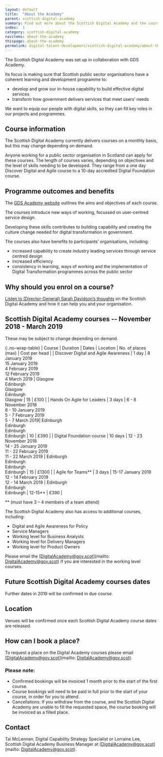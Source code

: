 ```yaml
---
layout: default
title:  "About the Academy"
parent: scottish-digital-academy
summary: Find out more about the Scottish Digital Academy and the courses we deliver.
index:  1
category: scottish-digital-academy
navitems: about-the-academy
thispage: about-the-academy
permalink: digital-talent-development/scottish-digital-academy/about-the-academy/
---
```


The Scottish Digital Academy was set up in collaboration with GDS Academy.

Its focus is making sure that Scottish public sector organisations have a coherent learning and development programme to:

- develop and grow our in-house capability to build effective digital services
- transform how government delivers services that meet users’ needs

We want to equip our people with digital skills, so they can fill key roles in our projects and programmes.

## Course information

The Scottish Digital Academy currently delivers courses on a monthly basis, but this may change depending on demand.

Anyone working for a public sector organisation in Scotland can apply for these courses.
The length of courses varies, depending on objectives and the level of skills needing to be developed. They range from a one day Discover Digital and Agile course to a 10-day accredited Digital Foundation course.

## Programme outcomes and benefits

The [GDS Academy website](https://www.gov.uk/gdsacademy) outlines the aims and objectives of each course.

The courses introduce new ways of working, focussed on user-centred service design.

Developing these skills contributes to building capability and creating the culture change needed for digital transformation in government.

The courses also have benefits to participants’ organisations, including:

- increased capability to create industry leading services through service centred design
- increased efficiency
- consistency in learning, ways of working and the implementation of Digital Transformation programmes across the public sector

## Why should you enrol on a course?

[Listen to (Director-General) Sarah Davidson’s thoughts](https://youtu.be/-siy1zmbtFI) on the Scottish Digital Academy and how it can help you and your organisation.

## Scottish Digital Academy courses -- November 2018 - March 2019

These may be subject to change depending on demand.

{:.no-wrap-table}
| Course | Duration | Dates | Location | No. of places (max) | Cost per head |
| Discover Digital and Agile Awareness | 1 day | 8 January 2019<br>15 January 2019<br>4 February 2019<br>12 February 2019<br>4 March 2019 | Glasgow<br>Edinburgh<br>Glasgow<br>Edinburgh<br>Glasgow | 15 | £100 |
| Hands On Agile for Leaders | 3 days | 6 - 8 November 2018<br>8 - 10 January 2019<br>5 - 7 February 2019<br>5 - 7 March 2019| Edinburgh<br>Edinburgh<br>Edinburgh<br>Edinburgh | 10 | £390 |
| Digital Foundation course | 10 days | 12 - 23 November 2018<br>14 - 25 January 2019<br>11 - 22 February 2019<br>11 - 22 March 2019 | Edinburgh<br>Edinburgh<br>Edinburgh<br>Edinburgh | 15 | £1300 |
| Agile for Teams** | 3 days | 15-17 January 2019<br>12 - 14 February 2019<br>12 - 14 March 2019 | Edinburgh<br>Edinburgh<br>Edinburgh | 12-15** | £390 |

** (must have 3 – 4 members of a team attend)

The Scottish Digital Academy also has access to additional courses, including:

- Digital and Agile Awareness for Policy
- Service Managers
- Working level for Business Analysts
- Working level for Delivery Managers
- Working level for Product Owners

Please email the [DigitalAcademy@gov.scot](mailto: DigitalAcademy@gov.scot) if you are interested in the working level courses.


## Future Scottish Digital Academy courses dates

Further dates in 2019 will be confirmed in due course.

## Location

Venues will be confirmed once each Scottish Digital Academy course dates are released.

## How can I book a place?

To request a place on the Digital Academy courses please email [DigitalAcademy@gov.scot](mailto: DigitalAcademy@gov.scot).

### Please note:

- Confirmed bookings will be invoiced 1 month prior to the start of the first course.
- Course bookings will need to be paid in full prior to the start of your course, in order for you to attend.
- Cancellations: If you withdraw from the course, and the Scottish Digital Academy are unable to fill the requested space, the course booking will be invoiced as a filled place.

## Contact
Tai McLennan, Digital Capability Strategy Specialist or Lorraine Lee, Scottish Digital Academy Business Manager at [DigitalAcademy@gov.scot](mailto: DigitalAcademy@gov.scot).
